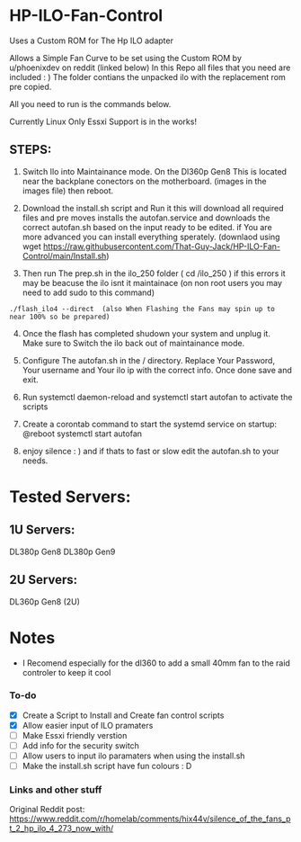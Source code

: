 # HP-ILO-Fan-Control
Uses a Custom ROM for The Hp ILO adapter

Allows a Simple Fan Curve to be set using the Custom ROM by u/phoenixdev on reddit (linked below)
In this Repo all files that you need are included : )
The folder contians the unpacked ilo with the replacement rom pre copied. 

All you need to run is the commands below.

Currently Linux Only Essxi Support is in the works!

## STEPS:

1. Switch Ilo into Maintainance mode. On the Dl360p Gen8 This is located near the backplane conectors on the motherboard. (images in the images file) then reboot.

2. Download the install.sh script and Run it this will download all required files and pre moves installs the autofan.service and downloads the correct autofan.sh based on the input ready to be edited. if You are more advanced  you can install everything sperately.
(downlaod using wget https://raw.githubusercontent.com/That-Guy-Jack/HP-ILO-Fan-Control/main/Install.sh)

3. Then run The prep.sh in the ilo_250 folder ( cd /ilo_250 ) if this errors it may be beacuse the ilo isnt it maintainace (on non root users you may need to add sudo to this command)
>

    ./flash_ilo4 --direct  (also When Flashing the Fans may spin up to near 100% so be prepared)
   

4. Once the flash has completed shudown your system and unplug it. Make sure to Switch the ilo back out of maintainance mode.  

5. Configure The autofan.sh in the / directory. Replace Your Password, Your username and Your ilo ip with the correct info. Once done save and exit.

6. Run systemctl daemon-reload and systemctl start autofan to activate the scripts

7. Create a corontab command to start the systemd service on startup: @reboot systemctl start autofan

8. enjoy silence : ) and if thats to fast or slow edit the autofan.sh to your needs.


# Tested Servers:
## 1U Servers:
DL380p Gen8
DL380p Gen9
## 2U Servers:
DL360p Gen8 (2U)

# Notes
- I Recomend especially for the dl360 to add a small 40mm fan to the raid controler to keep it cool

### To-do
- [x] Create a Script to Install and Create fan control scripts
- [x] Allow easier input of ILO pramaters
- [ ] Make Essxi friendly verstion
- [ ] Add info for the security switch
- [ ] Allow users to input ilo paramaters when using the install.sh 
- [ ] Make the install.sh script have fun colours : D
 
 ### Links and other stuff
Original Reddit post: https://www.reddit.com/r/homelab/comments/hix44v/silence_of_the_fans_pt_2_hp_ilo_4_273_now_with/ 
